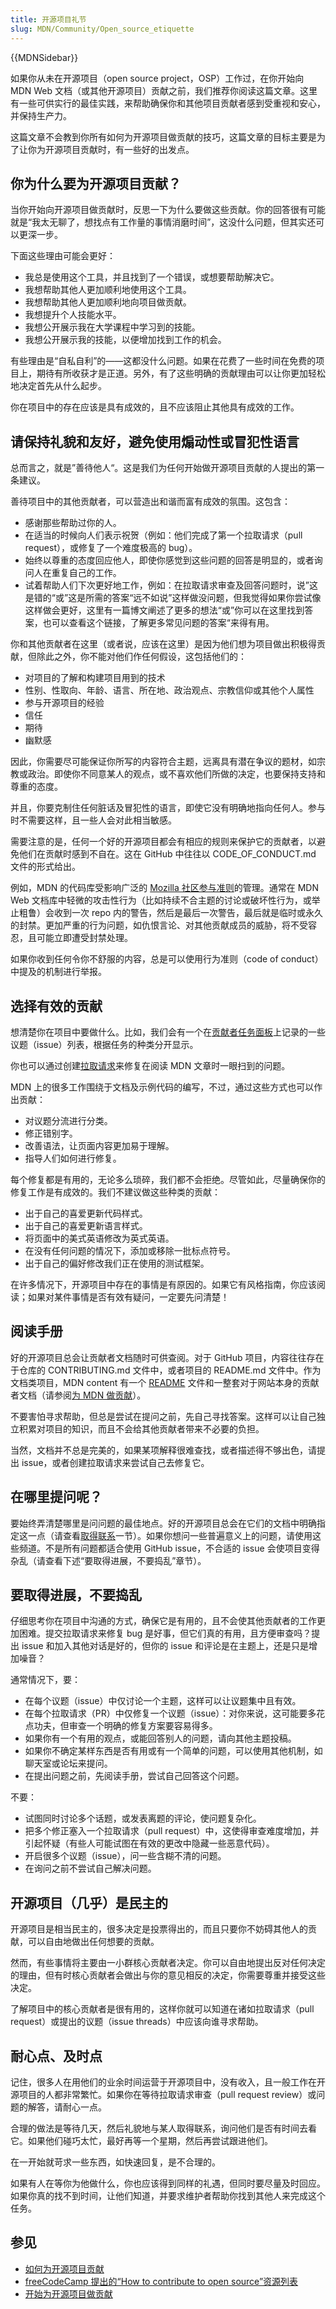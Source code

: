 ```yaml
---
title: 开源项目礼节
slug: MDN/Community/Open_source_etiquette
---
```

{{MDNSidebar}}

如果你从未在开源项目（open source project，OSP）工作过，在你开始向 MDN Web 文档（或其他开源项目）贡献之前，我们推荐你阅读这篇文章。这里有一些可供实行的最佳实践，来帮助确保你和其他项目贡献者感到受重视和安心，并保持生产力。

这篇文章不会教到你所有如何为开源项目做贡献的技巧，这篇文章的目标主要是为了让你为开源项目贡献时，有一些好的出发点。

## 你为什么要为开源项目贡献？

当你开始向开源项目做贡献时，反思一下为什么要做这些贡献。你的回答很有可能就是“我太无聊了，想找点有工作量的事情消磨时间”，这没什么问题，但其实还可以更深一步。

下面这些理由可能会更好：

- 我总是使用这个工具，并且找到了一个错误，或想要帮助解决它。
- 我想帮助其他人更加顺利地使用这个工具。
- 我想帮助其他人更加顺利地向项目做贡献。
- 我想提升个人技能水平。
- 我想公开展示我在大学课程中学习到的技能。
- 我想公开展示我的技能，以便增加找到工作的机会。

有些理由是“自私自利”的——这都没什么问题。如果在花费了一些时间在免费的项目上，期待有所收获才是正道。另外，有了这些明确的贡献理由可以让你更加轻松地决定首先从什么起步。

你在项目中的存在应该是具有成效的，且不应该阻止其他具有成效的工作。

## 请保持礼貌和友好，避免使用煽动性或冒犯性语言

总而言之，就是”善待他人“。这是我们为任何开始做开源项目贡献的人提出的第一条建议。

善待项目中的其他贡献者，可以营造出和谐而富有成效的氛围。这包含：

- 感谢那些帮助过你的人。
- 在适当的时候向人们表示祝贺（例如：他们完成了第一个拉取请求（pull request），或修复了一个难度极高的 bug）。
- 始终以尊重的态度回应他人，即使你感觉到这些问题的回答是明显的，或者询问人在重复自己的工作。
- 试着帮助人们下次更好地工作，例如：在拉取请求审查及回答问题时，说”这是错的“或”这是所需的答案“远不如说”这样做没问题，但我觉得如果你尝试像这样做会更好，这里有一篇博文阐述了更多的想法“或”你可以在这里找到答案，也可以查看这个链接，了解更多常见问题的答案“来得有用。

你和其他贡献者在这里（或者说，应该在这里）是因为他们想为项目做出积极得贡献，但除此之外，你不能对他们作任何假设，这包括他们的：

- 对项目的了解和构建项目用到的技术
- 性别、性取向、年龄、语言、所在地、政治观点、宗教信仰或其他个人属性
- 参与开源项目的经验
- 信任
- 期待
- 幽默感

因此，你需要尽可能保证你所写的内容符合主题，远离具有潜在争议的题材，如宗教或政治。即使你不同意某人的观点，或不喜欢他们所做的决定，也要保持支持和尊重的态度。

并且，你要克制住任何脏话及冒犯性的语言，即使它没有明确地指向任何人。参与时不需要这样，且一些人会对此相当敏感。

需要注意的是，任何一个好的开源项目都会有相应的规则来保护它的贡献者，以避免他们在贡献时感到不自在。这在 GitHub 中往往以 CODE_OF_CONDUCT.md 文件的形式给出。

例如，MDN 的代码库受影响广泛的 [Mozilla 社区参与准则](https://www.mozilla.org/zh-CN/about/governance/policies/participation/)的管理。通常在 MDN Web 文档库中轻微的攻击性行为（比如持续不合主题的讨论或破坏性行为，或举止粗鲁）会收到一次 repo 内的警告，然后是最后一次警告，最后就是临时或永久的封禁。更加严重的行为问题，如仇恨言论、对其他贡献成员的威胁，将不受容忍，且可能立即遭受封禁处理。

如果你收到任何令你不舒服的内容，总是可以使用行为准则（code of conduct）中提及的机制进行举报。

## 选择有效的贡献

想清楚你在项目中要做什么。比如，我们会有一个在[贡献者任务面板](https://github.com/orgs/mdn/projects/25/views/1)上记录的一些议题（issue）列表，根据任务的种类分开显示。

你也可以通过创建[拉取请求](/zh-CN/docs/MDN/Community/Pull_requests)来修复在阅读 MDN 文章时一眼扫到的问题。

MDN 上的很多工作围绕于文档及示例代码的编写，不过，通过这些方式也可以作出贡献：

- 对议题分流进行分类。
- 修正错别字。
- 改善语法，让页面内容更加易于理解。
- 指导人们如何进行修复。

每个修复都是有用的，无论多么琐碎，我们都不会拒绝。尽管如此，尽量确保你的修复工作是有成效的。我们不建议做这些种类的贡献：

- 出于自己的喜爱更新代码样式。
- 出于自己的喜爱更新语言样式。
- 将页面中的美式英语修改为英式英语。
- 在没有任何问题的情况下，添加或移除一批标点符号。
- 出于自己的偏好修改我们正在使用的测试框架。

在许多情况下，开源项目中存在的事情是有原因的。如果它有风格指南，你应该阅读；如果对某件事情是否有效有疑问，一定要先问清楚！

## 阅读手册

好的开源项目总会让贡献者文档随时可供查阅。对于 GitHub 项目，内容往往存在于仓库的 CONTRIBUTING.md 文件中，或者项目的 README.md 文件中。作为文档类项目，MDN content 有一个 [README](https://github.com/mdn/content/blob/main/README.md) 文件和一整套对于网站本身的贡献者文档（请参阅[为 MDN 做贡献](/zh-CN/docs/MDN/Community)）。

不要害怕寻求帮助，但总是尝试在提问之前，先自己寻找答案。这样可以让自己独立积累对项目的知识，而且不会给其他贡献者带来不必要的负担。

当然，文档并不总是完美的，如果某项解释很难查找，或者描述得不够出色，请提出 issue，或者创建拉取请求来尝试自己去修复它。

## 在哪里提问呢？

要始终弄清楚哪里是问问题的最佳地点。好的开源项目总会在它们的文档中明确指定这一点（请查看[取得联系](/zh-CN/docs/MDN/Community#参与讨论)一节）。如果你想问一些普遍意义上的问题，请使用这些频道。不是所有问题都适合使用 GitHub issue，不合适的 issue 会使项目变得杂乱（请查看下述“要取得进展，不要捣乱”章节）。

## 要取得进展，不要捣乱

仔细思考你在项目中沟通的方式，确保它是有用的，且不会使其他贡献者的工作更加困难。提交拉取请求来修复 bug 是好事，但它们真的有用，且方便审查吗？提出 issue 和加入其他对话是好的，但你的 issue 和评论是在主题上，还是只是增加噪音？

通常情况下，要：

- 在每个议题（issue）中仅讨论一个主题，这样可以让议题集中且有效。
- 在每个拉取请求（PR）中仅修复一个议题（issue）：对你来说，这可能要多花点功夫，但审查一个明确的修复方案要容易得多。
- 如果你有一个有用的观点，或能回答别人的问题，请向其他主题投稿。
- 如果你不确定某样东西是否有用或有一个简单的问题，可以使用其他机制，如聊天室或论坛来提问。
- 在提出问题之前，先阅读手册，尝试自己回答这个问题。

不要：

- 试图同时讨论多个话题，或发表离题的评论，使问题复杂化。
- 把多个修正塞入一个拉取请求（pull request）中，这使得审查难度增加，并引起怀疑（有些人可能试图在有效的更改中隐藏一些恶意代码）。
- 开启很多个议题（issue），问一些含糊不清的问题。
- 在询问之前不尝试自己解决问题。

## 开源项目（几乎）是民主的

开源项目是相当民主的，很多决定是投票得出的，而且只要你不妨碍其他人的贡献，可以自由地做出任何想要的贡献。

然而，有些事情将主要由一小群核心贡献者决定。你可以自由地提出反对任何决定的理由，但有时核心贡献者会做出与你的意见相反的决定，你需要尊重并接受这些决定。

了解项目中的核心贡献者是很有用的，这样你就可以知道在诸如拉取请求（pull request）或提出的议题（issue threads）中应该向谁寻求帮助。

## 耐心点、及时点

记住，很多人在用他们的业余时间运营于开源项目中，没有收入，且一般工作在开源项目的人都非常繁忙。如果你在等待拉取请求审查（pull request review）或问题的解答，请耐心一点。

合理的做法是等待几天，然后礼貌地与某人取得联系，询问他们是否有时间去看它。如果他们碰巧太忙，最好再等一个星期，然后再尝试跟进他们。

在一开始就苛求一些东西，如快速回复，是不合理的。

如果有人在等你为他做什么，你也应该得到同样的礼遇，但同时要尽量及时回应。如果你真的找不到时间，让他们知道，并要求维护者帮助你找到其他人来完成这个任务。

## 参见

- [如何为开源项目贡献](https://opensource.guide/how-to-contribute/)
- [freeCodeCamp 提出的“How to contribute to open source”资源列表](https://github.com/freeCodeCamp/how-to-contribute-to-open-source)
- [开始为开源项目做贡献](https://stackoverflow.blog/2020/08/03/getting-started-with-contributing-to-open-source/)
